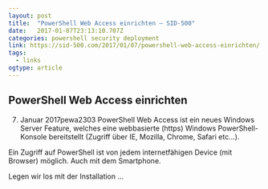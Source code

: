 ```yaml
---
layout: post
title:  "PowerShell Web Access einrichten – SID-500"
date:   2017-01-07T23:13:10.707Z
categories: powershell security deployment
link: https://sid-500.com/2017/01/07/powershell-web-access-einrichten/
tags:
  - links
ogtype: article
---
```


## PowerShell Web Access einrichten

7. Januar 2017pewa2303
PowerShell Web Access ist ein neues Windows Server Feature, welches eine webbasierte (https) Windows PowerShell-Konsole bereitstellt (Zugriff über IE, Mozilla, Chrome, Safari etc…).

Ein Zugriff auf PowerShell ist von jedem internetfähigen Device (mit Browser) möglich. Auch mit dem Smartphone.

Legen wir los mit der Installation …
